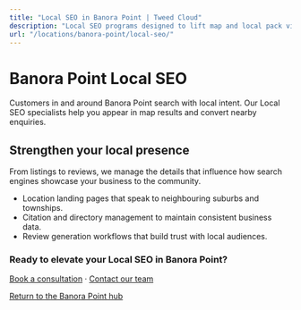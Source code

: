 ```yaml
---
title: "Local SEO in Banora Point | Tweed Cloud"
description: "Local SEO programs designed to lift map and local pack visibility for Banora Point businesses."
url: "/locations/banora-point/local-seo/"
---
```


# Banora Point Local SEO

Customers in and around Banora Point search with local intent. Our Local SEO specialists help you appear in map results and convert nearby enquiries.

## Strengthen your local presence

From listings to reviews, we manage the details that influence how search engines showcase your business to the community.

- Location landing pages that speak to neighbouring suburbs and townships.
- Citation and directory management to maintain consistent business data.
- Review generation workflows that build trust with local audiences.

### Ready to elevate your Local SEO in Banora Point?

[Book a consultation](/consultation/) · [Contact our team](/contact/)

[Return to the Banora Point hub](/locations/banora-point/)
